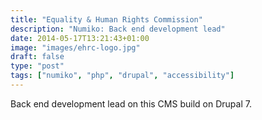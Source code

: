 ```yaml
---
title: "Equality & Human Rights Commission"
description: "Numiko: Back end development lead"
date: 2014-05-17T13:21:43+01:00
image: "images/ehrc-logo.jpg"
draft: false
type: "post"
tags: ["numiko", "php", "drupal", "accessibility"]
---
```

Back end development lead on this CMS build on Drupal 7.
